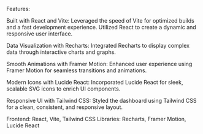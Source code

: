 <!-- # React + Vite

This template provides a minimal setup to get React working in Vite with HMR and some ESLint rules.

Currently, two official plugins are available:

- [@vitejs/plugin-react](https://github.com/vitejs/vite-plugin-react/blob/main/packages/plugin-react/README.md) uses [Babel](https://babeljs.io/) for Fast Refresh
- [@vitejs/plugin-react-swc](https://github.com/vitejs/vite-plugin-react-swc) uses [SWC](https://swc.rs/) for Fast Refresh -->


Features:

Built with React and Vite:
  Leveraged the speed of Vite for optimized builds and a fast development experience.
  Utilized React to create a dynamic and responsive user interface.

Data Visualization with Recharts:
  Integrated Recharts to display complex data through interactive charts and graphs.

Smooth Animations with Framer Motion:
  Enhanced user experience using Framer Motion for seamless transitions and animations.

Modern Icons with Lucide React:
Incorporated Lucide React for sleek, scalable SVG icons to enrich UI components.

Responsive UI with Tailwind CSS:
  Styled the dashboard using Tailwind CSS for a clean, consistent, and responsive layout.


Frontend: React, Vite, Tailwind CSS
Libraries: Recharts, Framer Motion, Lucide React

